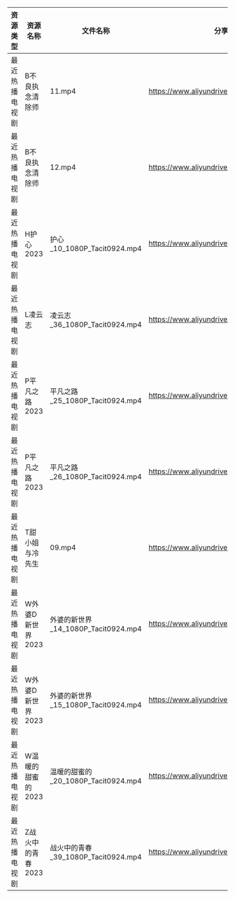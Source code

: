| 资源类型    | 资源名称        | 文件名称                          | 分享链接                                      | 更新时间       |
| ------- | ----------- | ----------------------------- | ----------------------------------------- | ---------- |
| 最近热播电视剧 | B不良执念清除师    | 11.mp4                        | https://www.aliyundrive.com/s/fntDgnPzsJU | 2023-05-14 |
| 最近热播电视剧 | B不良执念清除师    | 12.mp4                        | https://www.aliyundrive.com/s/fntDgnPzsJU | 2023-05-14 |
| 最近热播电视剧 | H护心2023     | 护心_10_1080P_Tacit0924.mp4     | https://www.aliyundrive.com/s/9HkxgS4UCNB | 2023-05-14 |
| 最近热播电视剧 | L凌云志        | 凌云志_36_1080P_Tacit0924.mp4    | https://www.aliyundrive.com/s/FEVCQhpEYaC | 2023-05-14 |
| 最近热播电视剧 | P平凡之路2023   | 平凡之路_25_1080P_Tacit0924.mp4   | https://www.aliyundrive.com/s/VK54DLWTfFp | 2023-05-14 |
| 最近热播电视剧 | P平凡之路2023   | 平凡之路_26_1080P_Tacit0924.mp4   | https://www.aliyundrive.com/s/VK54DLWTfFp | 2023-05-14 |
| 最近热播电视剧 | T甜小姐与冷先生    | 09.mp4                        | https://www.aliyundrive.com/s/2nMQp859Cmw | 2023-05-14 |
| 最近热播电视剧 | W外婆D新世界2023 | 外婆的新世界_14_1080P_Tacit0924.mp4 | https://www.aliyundrive.com/s/Yg3Ce5TJoMj | 2023-05-14 |
| 最近热播电视剧 | W外婆D新世界2023 | 外婆的新世界_15_1080P_Tacit0924.mp4 | https://www.aliyundrive.com/s/Yg3Ce5TJoMj | 2023-05-14 |
| 最近热播电视剧 | W温暖的甜蜜的2023 | 温暖的甜蜜的_20_1080P_Tacit0924.mp4 | https://www.aliyundrive.com/s/jwz9SCbEiy3 | 2023-05-14 |
| 最近热播电视剧 | Z战火中的青春2023 | 战火中的青春_39_1080P_Tacit0924.mp4 | https://www.aliyundrive.com/s/nBi7cscYEpa | 2023-05-14 |
